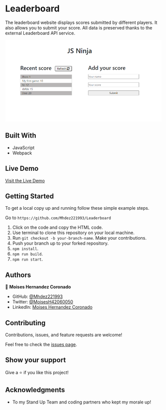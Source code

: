 # Leaderboard
The leaderboard website displays scores submitted by different players. It also allows you to submit your score. All data is preserved thanks to the external Leaderboard API service.


![screenshot](leaderboard.png)

## Built With

- JavaScript
- Webpack


 ## Live Demo

[Visit the Live Demo](https://mhdez221993.github.io/Leaderboard/)
## Getting Started

To get a local copy up and running follow these simple example steps.

Go to `https://github.com/Mhdez221993/Leaderboard`

1. Click on the code and copy the HTML code.
2. Use terminal to clone this repository on your local machine.
3. Run <code>git checkout -b your-branch-name</code>. Make your contributions.
4. Push your branch up to your forked repository.
5. `npm install`.
5. `npm run build`.
5. `npm run start`.



## Authors


👤 **Moises Hernandez Coronado**

- GitHub: [@Mhdez221993](https://github.com/Mhdez221993)
- Twitter: [@MoisesH42060050](https://twitter.com/MoisesH42060050)
- LinkedIn: [Moises Hernandez Coronado](https://www.linkedin.com/in/moises-hernandez-9bbb17145/)


## Contributing

Contributions, issues, and feature requests are welcome!

Feel free to check the [issues page](https://github.com/Mhdez221993/Leaderboard/issues).

## Show your support

Give a ⭐️ if you like this project!

## Acknowledgments

- To my Stand Up Team and coding partners who kept my morale up!
